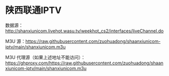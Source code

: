 # 陕西联通IPTV

数据源： http://shanxiunicom.livehot.wasu.tv/weekhot_cs2/interfaces/liveChannel.do    

M3U 源：https://raw.githubusercontent.com/zuohuadong/shaanxiunicom-iptv/main/shanxiunicom.m3u    

M3U 代理源（如果上述地址不能访问）：https://ghproxy.com/https://raw.githubusercontent.com/zuohuadong/shaanxiunicom-iptv/main/shanxiunicom.m3u

